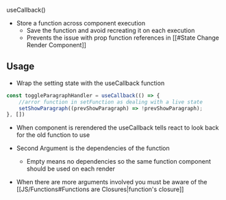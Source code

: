 useCallback()

- Store a function across component execution
	- Save the function and avoid recreating it on each execution
	- Prevents the issue with prop function references in [[#State Change Render Component]]

## Usage

- Wrap the setting state with the useCallback function

```js
const toggleParagraphHandler = useCallback(() => {
	//arror function in setFunction as dealing with a live state
	setShowParagraph((prevShowParagraph) => !prevShowParagraph);
}, [])
```

- When component is rerendered the useCallback tells react to look back for the old function to use
- Second Argument is the dependencies of the function
	- Empty means no dependencies so the same function component should be used on each render

- When there are more arguments involved you must be aware of the  [[JS/Functions#Functions are Closures|function's closure]]